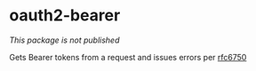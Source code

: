 # oauth2-bearer

_This package is not published_

Gets Bearer tokens from a request and issues errors per [rfc6750](https://tools.ietf.org/html/rfc6750)
